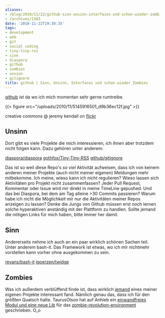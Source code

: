 ```yaml
---
aliases:
- /blog/2010/11/22/github-sinn-unsinn-interfaces-und-schon-wieder-zombies
- /archives/1383
date: '2010-11-22T19:30:35'
tags:
- development
- web
- git
- social coding
- tiny-tiny-rss
- sinn
- diaspora
- github
- zombies
- unsinn
- gitignore
title: github | Sinn, Unsinn, Interfaces und schon wieder Zombies
---
```


[github](http://github.com/noqqe) ist da wo ich mich momentan sehr gerne rumtreibe.

{{< figure src="/uploads/2010/11/5145916501_d9b36ec12f.jpg" >}}

creative commons @ jeremy kendall on
[flickr](http://www.flickr.com/photos/jeremykendall/5145916501/sizes/m/in/photostream/)


## Unsinn

Dort gibt es viele Projekte die mich interessieren, ich ihnen aber
trotzdem nicht folgen kann. Dazu gehören unter anderem:

[diaspora/diaspora](https://github.com/diaspora/diaspora)
[gothfox/Tiny-Tiny-RSS](http://github.com/gothfox/Tiny-Tiny-RSS)
[github/gitignore](http://github.com/github/gitignore)

Das ist so weil diese Repo's _so viel_ Aktivität aufweisen, dass ich von
keinem anderen meiner Projekte (auch nicht meiner eigenen) Meldungen mehr
mitbekomme. Ich meine, wieso kann ich nicht regulieren? Wieso lassen sich
Aktivitäten pro Projekt nicht zusammenfassen? Jeder Pull Request, Kommentar
oder Issue wird mir direkt in meine TimeLine gepushed. Und das bei
Diaspora, bei dem am Tag alleine >30 Commits passieren? Warum habe ich
nicht die Möglichkeit mir nur die Aktivitäten meiner Repos anzeigen zu
lassen? Denke die Jungs von Github müssen erst noch lernen solche
hyperaktiven anständig mit der Plattform zu handlen. Sollte jemand die
nötigen Links für mich haben, bitte immer her damit.


## Sinn

Andererseits nehme ich auch an ein paar wirklich schönen Sachen teil. Unter
anderem bash-it. Das Framework ist etwas, wo ich mir nichtmehr vorstellen
kann vorher ohne ausgekommen zu sein.

[revans/bash-it](http://github.com/revans/bash-it)
[jgoerzen/twidge](http://github.com/jgoerzen/twidge)


## Zombies

Was ich außerdem verblüffend finde ist, dass wirklich
[jemand](https://github.com/TaurusOlson) eines meiner eigenen Projekte
interessant fand. Nämlich genau das, dass ich für den größten Quatsch
halte. TaurusOlson hat auf Anhieb ein [einwandfreies Modul und eine neue Lib](https://github.com/noqqe/zombie-revolution-environment/commit/4719bebc6112449e114a7fff88b3fc0dbf5c6508)
für das
[zombie-revolution-environment](http://github.com/noqqe/zombie-revolution-environment)
geschrieben. O_o